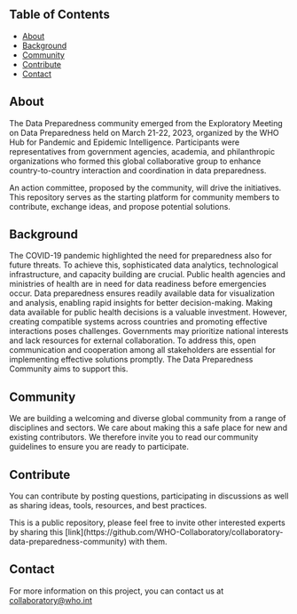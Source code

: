 ## Table of Contents
* [About](#about)
* [Background](#background)
* [Community](#community)
* [Contribute](#contribute)
* [Contact](#contact)

## About
<p>The Data Preparedness community emerged from the Exploratory Meeting on Data Preparedness held on March 21-22, 2023, organized by the WHO Hub for Pandemic and Epidemic Intelligence. Participants were representatives from government agencies, academia, and philanthropic organizations who formed this global collaborative group to enhance country-to-country interaction and coordination in data preparedness.</p>
An action committee, proposed by the community, will drive the initiatives. This repository serves as the starting platform for community members to contribute, exchange ideas, and propose potential solutions.

## Background
The COVID-19 pandemic highlighted the need for preparedness also for future threats. To achieve this, sophisticated data analytics, technological infrastructure, and capacity building are crucial. Public health agencies and ministries of health are in need for data readiness before emergencies occur. Data preparedness ensures readily available data for visualization and analysis, enabling rapid insights for better decision-making. Making data available for public health decisions is a valuable investment. However, creating compatible systems across countries and promoting effective interactions poses challenges. Governments may prioritize national interests and lack resources for external collaboration. To address this, open communication and cooperation among all stakeholders are essential for implementing effective solutions promptly. The Data Preparedness Community aims to support this. 

## Community
We are building a welcoming and diverse global community from a range of disciplines and sectors. We care about making this a safe place for new and existing contributors. We therefore invite you to read our community guidelines  to ensure you are ready to participate.

## Contribute
<p>You can contribute by posting questions, participating in discussions as well as sharing ideas, tools, resources, and best practices.</p>
This is a public repository, please feel free to invite other interested experts by sharing this [link](https://github.com/WHO-Collaboratory/collaboratory-data-preparedness-community) with them.

## Contact
For more information on this project, you can contact us at collaboratory@who.int
